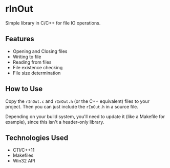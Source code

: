 # rInOut

Simple library in C/C++ for file IO operations.

## Features

- Opening and Closing files
- Writing to file
- Reading from files
- File existence checking
- File size determination

## How to Use

Copy the <code>rInOut.c</code> and <code>rInOut.h</code> (or the C++ equivalent) files to your project. Then you can just include the <code>rInOut.h</code> in a source file.

Depending on your build system, you'll need to update it (like a Makefile for example), since this isn't a header-only library.

## Technologies Used

- C11/C++11
- Makefiles
- Win32 API